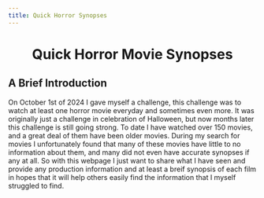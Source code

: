 ```yaml
---
title: Quick Horror Synopses
---
```


<!DOCTYPE HTML>
<html>
    <head>
        <style>h1 {text-align: center;}</style>
        <title>Quick Horror Movie Synopses</title>
    </head>
    <body>
        <h1>Quick Horror Movie Synopses</h1>
        <h2>A Brief Introduction</h2>
        <p>On October 1st of 2024 I gave myself a challenge, this challenge was to watch at least one horror movie everyday and sometimes even more. It was originally just a challenge in celebration of Halloween, but now months later this challenge is still going strong. To date I have watched over 150 movies, and a great deal of them have been older movies. During my search for movies I unfortunately found that many of these movies have little to no information about them, and many did not even have accurate synopses if any at all. So with this webpage I just want to share what I have seen and provide any production information and at least a breif synopsis of each film in hopes that it will help others easily find the information that I myself struggled to find.</p>
        <a href="
    </body>
</html>
